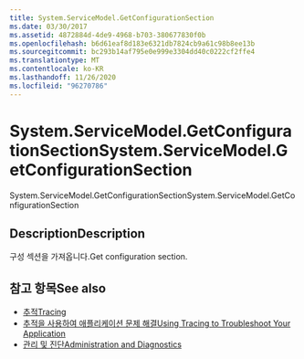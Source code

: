 ```yaml
---
title: System.ServiceModel.GetConfigurationSection
ms.date: 03/30/2017
ms.assetid: 4872884d-4de9-4968-b703-380677830f0b
ms.openlocfilehash: b6d61eaf8d183e6321db7824cb9a61c98b8ee13b
ms.sourcegitcommit: bc293b14af795e0e999e3304dd40c0222cf2ffe4
ms.translationtype: MT
ms.contentlocale: ko-KR
ms.lasthandoff: 11/26/2020
ms.locfileid: "96270786"
---
```

# <a name="systemservicemodelgetconfigurationsection"></a><span data-ttu-id="eeb12-102">System.ServiceModel.GetConfigurationSection</span><span class="sxs-lookup"><span data-stu-id="eeb12-102">System.ServiceModel.GetConfigurationSection</span></span>

<span data-ttu-id="eeb12-103">System.ServiceModel.GetConfigurationSection</span><span class="sxs-lookup"><span data-stu-id="eeb12-103">System.ServiceModel.GetConfigurationSection</span></span>  
  
## <a name="description"></a><span data-ttu-id="eeb12-104">Description</span><span class="sxs-lookup"><span data-stu-id="eeb12-104">Description</span></span>  

 <span data-ttu-id="eeb12-105">구성 섹션을 가져옵니다.</span><span class="sxs-lookup"><span data-stu-id="eeb12-105">Get configuration section.</span></span>  
  
## <a name="see-also"></a><span data-ttu-id="eeb12-106">참고 항목</span><span class="sxs-lookup"><span data-stu-id="eeb12-106">See also</span></span>

- [<span data-ttu-id="eeb12-107">추적</span><span class="sxs-lookup"><span data-stu-id="eeb12-107">Tracing</span></span>](index.md)
- [<span data-ttu-id="eeb12-108">추적을 사용하여 애플리케이션 문제 해결</span><span class="sxs-lookup"><span data-stu-id="eeb12-108">Using Tracing to Troubleshoot Your Application</span></span>](using-tracing-to-troubleshoot-your-application.md)
- [<span data-ttu-id="eeb12-109">관리 및 진단</span><span class="sxs-lookup"><span data-stu-id="eeb12-109">Administration and Diagnostics</span></span>](../index.md)
